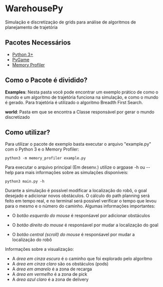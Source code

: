 # WarehousePy

Simulação e discretização de grids para análise de algoritmos de planejamento de trajetória

## Pacotes Necessários

- [Python 3+](https://docs.python-guide.org/starting/install3/linux/)
- [PyGame](https://pypi.org/project/pygame/)
- [Memory Profiler](https://pypi.org/project/memory-profiler/)

## Como o Pacote é dividido?

**Examples**: Nesta pasta você pode encontrar um exemplo prático de como o mundo e um algoritmo de trajetória funciona
na simulação, e como o mundo é gerado. Para trajetória é utilizado o algoritmo Breadth First Search.

**world**: Pasta em que se encontra a Classe responsável por gerar o mundo discretizado

## Como utilizar?

Para utilizar o pacote de exemplo basta executar o arquivo "example.py" com o Python 3 e o Memory Profiler:

```
python3 -m memory_profiler example.py
```

Para executar o arquivo principal (Em desenv.) utilize o argpase -h ou --help para mais informações sobre as simulações disponíveis:


```
python3 main.py -h 
```  
Durante a simulação é possível modificar a localização do robô, o goal desejado e adicionar novos obstáculos. O cálculo do path planning será feito em tempo real, e no terminal será possível verificar o tempo que levou para o mesmo e o número do caminho. Algumas informações importantes:

- O _botão esquerdo do mouse_ é responśavel por adicionar obstáculos

- O _botão direito do mouse_ é responśavel por mudar a localização do goal

- O _botão central (scroll) do mouse_ é responśavel por mudar a localização do robô

Informações sobre a visualização:

- A *área em cinza escuro* é o caminho que foi explorado pelo algorítmo
- A *área em cinza claro* são os obstáculos (pods)
- A *área em amarelo* é a zona de recarga
- A *área em vermelho* é a zona de pick
- A *área azul claro* é a zona de delivery
